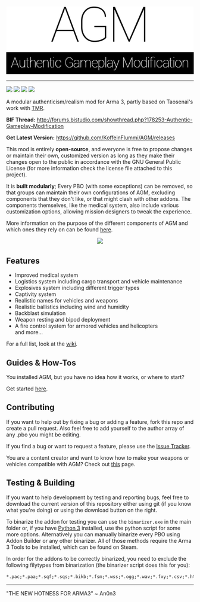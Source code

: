 <p align="center">
  <img src="https://raw.githubusercontent.com/KoffeinFlummi/AGM/master/.devfiles/Assets/Logo/agm_logo_black_transparent.png" />
</p>

---

[![](http://img.shields.io/badge/release-0.93-green.svg)](https://github.com/KoffeinFlummi/AGM/releases) [![](http://img.shields.io/badge/download-10.5_MB-blue.svg)](https://github.com/KoffeinFlummi/AGM/releases/download/v0.93/AGM_v0.93.rar) [![](http://img.shields.io/badge/license-GPL-red.svg)](https://github.com/KoffeinFlummi/AGM/blob/master/LICENSE) [![](http://img.shields.io/github/issues/KoffeinFlummi/AGM.svg)](https://github.com/KoffeinFlummi/AGM/issues)

A modular authenticism/realism mod for Arma 3, partly based on Taosenai's work with [TMR](https://github.com/Taosenai/tmr).

**BIF Thread:** http://forums.bistudio.com/showthread.php?178253-Authentic-Gameplay-Modification

**Get Latest Version:** https://github.com/KoffeinFlummi/AGM/releases

This mod is entirely **open-source**, and everyone is free to propose changes or maintain their own, customized version as long as they make their changes open to the public in accordance with the GNU General Public License (for more information check the license file attached to this project).

It is **built modularly**; Every PBO (with some exceptions) can be removed, so that groups can maintain their own configurations of AGM, excluding components that they don't like, or that might clash with other addons.
The components themselves, like the medical system, also include various customization options, allowing mission designers to tweak the experience.

More information on the purpose of the different components of AGM and which ones they rely on can be found [here](https://github.com/KoffeinFlummi/AGM/wiki#features).

<p align="center"><a href="https://www.paypal.com/cgi-bin/webscr?cmd=_s-xclick&amp;hosted_button_id=HPAXPTVCNLDZS"><img src="https://www.paypalobjects.com/en_US/i/btn/btn_donateCC_LG.gif" style="max-width:100%;"></a></p>

## Features

*   Improved medical system
*   Logistics system including cargo transport and vehicle maintenance
*   Explosives system including different trigger types
*   Captivity system
*   Realistic names for vehicles and weapons
*   Realistic ballistics including wind and humidity
*   Backblast simulation
*   Weapon resting and bipod deployment
*   A fire control system for armored vehicles and helicopters  
and more...

For a full list, look at the [wiki](https://github.com/KoffeinFlummi/AGM/wiki).

## Guides & How-Tos

You installed AGM, but you have no idea how it works, or where to start?

Get started [here](https://github.com/KoffeinFlummi/AGM/wiki/Getting-Started).

## Contributing

If you want to help out by fixing a bug or adding a feature, fork this repo and create a pull request. Also feel free to add yourself to the author array of any .pbo you might be editing.

If you find a bug or want to request a feature, please use the [Issue Tracker](https://github.com/KoffeinFlummi/AGM/issues).

You are a content creator and want to know how to make your weapons or vehicles compatible with AGM? Check out [this](https://github.com/KoffeinFlummi/AGM/wiki/For-Addon-Makers) page.

## Testing & Building

If you want to help development by testing and reporting bugs, feel free to download the current version of this repository either using git (if you know what you're doing) or using the download button on the right.

To binarize the addon for testing you can use the `binarizer.exe` in the main folder or, if you have [Python 3](https://www.python.org/) installed, use the python script for some more options. Alternatively you can manually binarize every PBO using Addon Builder or any other binarizer. All of those methods require the Arma 3 Tools to be installed, which can be found on Steam.

In order for the addons to be correctly binarized, you need to exclude the following filytypes from binarization (the binarizer script does this for you):
```
*.pac;*.paa;*.sqf;*.sqs;*.bikb;*.fsm;*.wss;*.ogg;*.wav;*.fxy;*.csv;*.html;*.lip;*.txt;*.wrp;*.bisurf;*.xml;*.hqf;
```

---

"THE NEW HOTNESS FOR ARMA3"
~ An0n3
